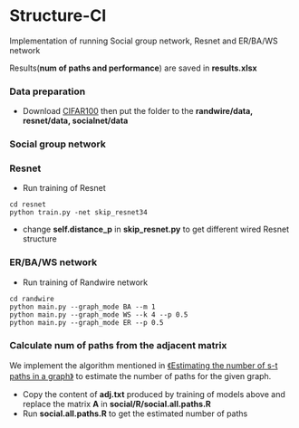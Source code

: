 # Structure-CI
Implementation of running Social group network, Resnet and ER/BA/WS network 

Results(**num of paths and performance**) are saved in **results.xlsx**

### Data preparation
* Download [CIFAR100](https://www.cs.toronto.edu/~kriz/cifar-100-python.tar.gz) then put the folder to the **randwire/data, resnet/data, socialnet/data** 
### Social group network

### Resnet
* Run training of Resnet
```
cd resnet
python train.py -net skip_resnet34
```
* change **self.distance_p** in **skip_resnet.py** to get different wired Resnet structure

### ER/BA/WS network
* Run training of Randwire network 
```
cd randwire
python main.py --graph_mode BA --m 1
python main.py --graph_mode WS --k 4 --p 0.5
python main.py --graph_mode ER --p 0.5
```

### Calculate num of paths from the adjacent matrix
We implement the algorithm mentioned in [《Estimating the number of s-t paths in a graph》](https://citeseerx.ist.psu.edu/viewdoc/download?doi=10.1.1.143.6025&rep=rep1&type=pdf) to estimate the number of paths for the given graph.
* Copy the content of **adj.txt** produced by training of models above and replace the matrix **A** in **social/R/social.all.paths.R**
* Run **social.all.paths.R** to get the estimated number of paths 
